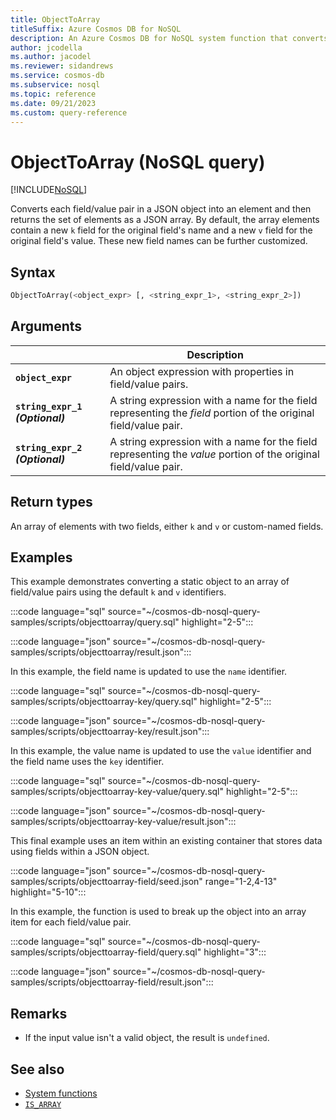 ```yaml
---
title: ObjectToArray
titleSuffix: Azure Cosmos DB for NoSQL
description: An Azure Cosmos DB for NoSQL system function that converts field/value pairs in a JSON object to a JSON array.
author: jcodella
ms.author: jacodel
ms.reviewer: sidandrews
ms.service: cosmos-db
ms.subservice: nosql
ms.topic: reference
ms.date: 09/21/2023
ms.custom: query-reference
---
```


# ObjectToArray (NoSQL query)

[!INCLUDE[NoSQL](../../includes/appliesto-nosql.md)]

Converts each field/value pair in a JSON object into an element and then returns the set of elements as a JSON array. By default, the array elements contain a new `k` field for the original field's name and a new `v` field for the original field's value. These new field names can be further customized.

## Syntax

```sql
ObjectToArray(<object_expr> [, <string_expr_1>, <string_expr_2>])
```

## Arguments

| | Description |
| --- | --- |
| **`object_expr`** | An object expression with properties in field/value pairs. |
| **`string_expr_1` *(Optional)*** | A string expression with a name for the field representing the *field* portion of the original field/value pair. |
| **`string_expr_2` *(Optional)*** | A string expression with a name for the field representing the *value* portion of the original field/value pair. |

## Return types

An array of elements with two fields, either `k` and `v` or custom-named fields.

## Examples

This example demonstrates converting a static object to an array of field/value pairs using the default `k` and `v` identifiers.

:::code language="sql" source="~/cosmos-db-nosql-query-samples/scripts/objecttoarray/query.sql" highlight="2-5":::

:::code language="json" source="~/cosmos-db-nosql-query-samples/scripts/objecttoarray/result.json":::

In this example, the field name is updated to use the `name` identifier.

:::code language="sql" source="~/cosmos-db-nosql-query-samples/scripts/objecttoarray-key/query.sql" highlight="2-5":::

:::code language="json" source="~/cosmos-db-nosql-query-samples/scripts/objecttoarray-key/result.json":::

In this example, the value name is  updated to use the `value` identifier and the field name uses the `key` identifier.

:::code language="sql" source="~/cosmos-db-nosql-query-samples/scripts/objecttoarray-key-value/query.sql" highlight="2-5":::

:::code language="json" source="~/cosmos-db-nosql-query-samples/scripts/objecttoarray-key-value/result.json":::

This final example uses an item within an existing container that stores data using fields within a JSON object.

:::code language="json" source="~/cosmos-db-nosql-query-samples/scripts/objecttoarray-field/seed.json" range="1-2,4-13" highlight="5-10":::

In this example, the function is used to break up the object into an array item for each field/value pair.

:::code language="sql" source="~/cosmos-db-nosql-query-samples/scripts/objecttoarray-field/query.sql" highlight="3":::

:::code language="json" source="~/cosmos-db-nosql-query-samples/scripts/objecttoarray-field/result.json":::

## Remarks

- If the input value isn't a valid object, the result is `undefined`.

## See also

- [System functions](system-functions.yml)
- [`IS_ARRAY`](is-array.md)

